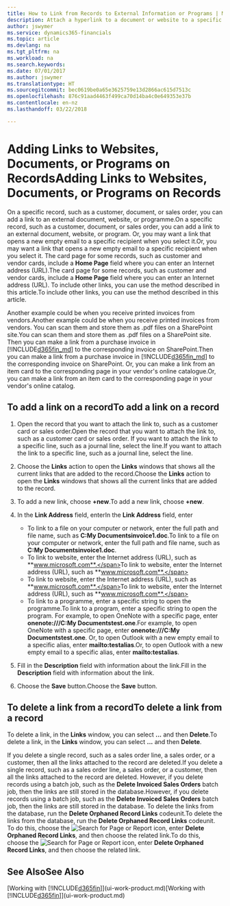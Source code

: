 ```yaml
---
title: How to Link from Records to External Information or Programs | Microsoft Docs
description: Attach a hyperlink to a document or website to a specific record, such as a customer or document.
author: jswymer
ms.service: dynamics365-financials
ms.topic: article
ms.devlang: na
ms.tgt_pltfrm: na
ms.workload: na
ms.search.keywords: 
ms.date: 07/01/2017
ms.author: jswymer
ms.translationtype: HT
ms.sourcegitcommit: bec0619be0a65e3625759e13d2866ac615d7513c
ms.openlocfilehash: 876c91aad4463f499ca70d14ba4c0e649353e37b
ms.contentlocale: en-nz
ms.lasthandoff: 03/22/2018

---
```

# <a name="adding-links-to-websites-documents-or-programs-on-records"></a><span data-ttu-id="3ca70-103">Adding Links to Websites, Documents, or Programs on Records</span><span class="sxs-lookup"><span data-stu-id="3ca70-103">Adding Links to Websites, Documents, or Programs on Records</span></span>
<span data-ttu-id="3ca70-104">On a specific record, such as a customer, document, or sales order, you can add a link to an external document, website, or programme.</span><span class="sxs-lookup"><span data-stu-id="3ca70-104">On a specific record, such as a customer, document, or sales order, you can add a link to an external document, website, or program.</span></span> <span data-ttu-id="3ca70-105">Or, you may want a link that opens a new empty email to a specific recipient when you select it.</span><span class="sxs-lookup"><span data-stu-id="3ca70-105">Or, you may want a link that opens a new empty email to a specific recipient when you select it.</span></span> <span data-ttu-id="3ca70-106">The card page for some records, such as customer and vendor cards, include a **Home Page** field where you can enter an Internet address (URL).</span><span class="sxs-lookup"><span data-stu-id="3ca70-106">The card page for some records, such as customer and vendor cards, include a **Home Page** field where you can enter an Internet address (URL).</span></span> <span data-ttu-id="3ca70-107">To include other links, you can use the method described in this article.</span><span class="sxs-lookup"><span data-stu-id="3ca70-107">To include other links, you can use the method described in this article.</span></span>

<span data-ttu-id="3ca70-108">Another example could be when you receive printed invoices from vendors.</span><span class="sxs-lookup"><span data-stu-id="3ca70-108">Another example could be when you receive printed invoices from vendors.</span></span> <span data-ttu-id="3ca70-109">You can scan them and store them as .pdf files on a SharePoint site.</span><span class="sxs-lookup"><span data-stu-id="3ca70-109">You can scan them and store them as .pdf files on a SharePoint site.</span></span> <span data-ttu-id="3ca70-110">Then you can make a link from a purchase invoice in [!INCLUDE[d365fin_md](includes/d365fin_md.md)] to the corresponding invoice on  SharePoint.</span><span class="sxs-lookup"><span data-stu-id="3ca70-110">Then you can make a link from a purchase invoice in [!INCLUDE[d365fin_md](includes/d365fin_md.md)] to the corresponding invoice on  SharePoint.</span></span> <span data-ttu-id="3ca70-111">Or, you can make a link from an item card to the corresponding page in your vendor's online catalogue.</span><span class="sxs-lookup"><span data-stu-id="3ca70-111">Or, you can make a link from an item card to the corresponding page in your vendor's online catalog.</span></span>

## <a name="to-add-a-link-on-a-record"></a><span data-ttu-id="3ca70-112">To add a link on a record</span><span class="sxs-lookup"><span data-stu-id="3ca70-112">To add a link on a record</span></span>   

1.  <span data-ttu-id="3ca70-113">Open the record that you want to attach the link to, such as a customer card or sales order.</span><span class="sxs-lookup"><span data-stu-id="3ca70-113">Open the record that you want to attach the link to, such as a customer card or sales order.</span></span> <span data-ttu-id="3ca70-114">If you want to attach the link to a specific line, such as a journal line, select the line.</span><span class="sxs-lookup"><span data-stu-id="3ca70-114">If you want to attach the link to a specific line, such as a journal line, select the line.</span></span>  

2.  <span data-ttu-id="3ca70-115">Choose the **Links** action to open the **Links** windows that shows all the current links that are added to the record.</span><span class="sxs-lookup"><span data-stu-id="3ca70-115">Choose the **Links** action to open the **Links** windows that shows all the current links that are added to the record.</span></span>

3. <span data-ttu-id="3ca70-116">To add a new link, choose **+new**.</span><span class="sxs-lookup"><span data-stu-id="3ca70-116">To add a new link, choose **+new**.</span></span>

4.  <span data-ttu-id="3ca70-117">In the **Link Address** field, enter</span><span class="sxs-lookup"><span data-stu-id="3ca70-117">In the **Link Address** field, enter</span></span>

    -   <span data-ttu-id="3ca70-118">To link to a file on your computer or network, enter the full path and file name, such as  **C:My Documentsinvoice1.doc**.</span><span class="sxs-lookup"><span data-stu-id="3ca70-118">To link to a file on your computer or network, enter the full path and file name, such as  **C:My Documentsinvoice1.doc**.</span></span>
    -   <span data-ttu-id="3ca70-119">To link to website, enter the Internet address (URL), such as **www.microsoft.com**.</span><span class="sxs-lookup"><span data-stu-id="3ca70-119">To link to website, enter the Internet address (URL), such as **www.microsoft.com**.</span></span>
    -   <span data-ttu-id="3ca70-120">To link to website, enter the Internet address (URL), such as **www.microsoft.com**.</span><span class="sxs-lookup"><span data-stu-id="3ca70-120">To link to website, enter the Internet address (URL), such as **www.microsoft.com**.</span></span>
    -   <span data-ttu-id="3ca70-121">To link to a programme, enter a specific string to open the programme.</span><span class="sxs-lookup"><span data-stu-id="3ca70-121">To link to a program, enter a specific string to open the program.</span></span> <span data-ttu-id="3ca70-122">For example, to open OneNote with a specific page, enter **onenote:///C:My Documentstest.one**.</span><span class="sxs-lookup"><span data-stu-id="3ca70-122">For example, to open OneNote with a specific page, enter **onenote:///C:My Documentstest.one**.</span></span> <span data-ttu-id="3ca70-123">Or, to open Outlook with a new empty email to a specific alias, enter **mailto:testalias**.</span><span class="sxs-lookup"><span data-stu-id="3ca70-123">Or, to open Outlook with a new empty email to a specific alias, enter **mailto:testalias**.</span></span>  

5.  <span data-ttu-id="3ca70-124">Fill in the **Description** field with information about the link.</span><span class="sxs-lookup"><span data-stu-id="3ca70-124">Fill in the **Description** field with information about the link.</span></span>  

6.  <span data-ttu-id="3ca70-125">Choose the **Save** button.</span><span class="sxs-lookup"><span data-stu-id="3ca70-125">Choose the **Save** button.</span></span>  

## <a name="to-delete-a-link-from-a-record"></a><span data-ttu-id="3ca70-126">To delete a link from a record</span><span class="sxs-lookup"><span data-stu-id="3ca70-126">To delete a link from a record</span></span>  

<span data-ttu-id="3ca70-127">To delete a link, in the **Links** window, you can select **...** and then **Delete**.</span><span class="sxs-lookup"><span data-stu-id="3ca70-127">To delete a link, in the **Links** window, you can select **...** and then **Delete**.</span></span>

<span data-ttu-id="3ca70-128">If you delete a single record, such as a sales order line, a sales order, or a customer, then all the links attached to the record are deleted.</span><span class="sxs-lookup"><span data-stu-id="3ca70-128">If you delete a single record, such as a sales order line, a sales order, or a customer, then all the links attached to the record are deleted.</span></span> <span data-ttu-id="3ca70-129">However, if you delete records using a batch job, such as the **Delete Invoiced Sales Orders** batch job, then the links are still stored in the database.</span><span class="sxs-lookup"><span data-stu-id="3ca70-129">However, if you delete records using a batch job, such as the **Delete Invoiced Sales Orders** batch job, then the links are still stored in the database.</span></span> <span data-ttu-id="3ca70-130">To delete the links from the database, run the **Delete Orphaned Record Links** codeunit.</span><span class="sxs-lookup"><span data-stu-id="3ca70-130">To delete the links from the database, run the **Delete Orphaned Record Links** codeunit.</span></span> <span data-ttu-id="3ca70-131">To do this, choose the ![Search for Page or Report](media/ui-search/search_small.png "Search for Page or Report icon") icon, enter **Delete Orphaned Record Links**, and then choose the related link.</span><span class="sxs-lookup"><span data-stu-id="3ca70-131">To do this, choose the ![Search for Page or Report](media/ui-search/search_small.png "Search for Page or Report icon") icon, enter **Delete Orphaned Record Links**, and then choose the related link.</span></span>   

<!-- ### To run delete orphaned record links  

1.  Choose the ![Search for Page or Report](media/ui-search/search_small.png "Search for Page or Report icon") icon, enter **Data Deletion**, and then choose the related link.  

2.  On the **Data Deletion** page, choose **Tasks**, and then choose **Delete Orphaned Record Links**.  -->

## <a name="see-also"></a><span data-ttu-id="3ca70-132">See Also</span><span class="sxs-lookup"><span data-stu-id="3ca70-132">See Also</span></span>  
<span data-ttu-id="3ca70-133">[Working with [!INCLUDE[d365fin](includes/d365fin_md.md)]](ui-work-product.md)</span><span class="sxs-lookup"><span data-stu-id="3ca70-133">[Working with [!INCLUDE[d365fin](includes/d365fin_md.md)]](ui-work-product.md)</span></span>  


